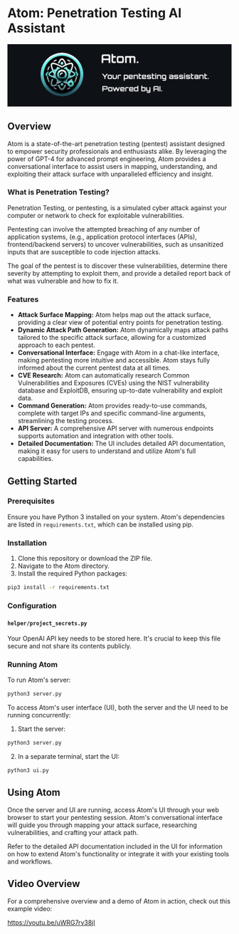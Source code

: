 # Atom: Penetration Testing AI Assistant

![Atom Cover Image](images/cover.png)

## Overview

Atom is a state-of-the-art penetration testing (pentest) assistant designed to empower security professionals and enthusiasts alike. By leveraging the power of GPT-4 for advanced prompt engineering, Atom provides a conversational interface to assist users in mapping, understanding, and exploiting their attack surface with unparalleled efficiency and insight.

### What is Penetration Testing?

Penetration Testing, or pentesting, is a simulated cyber attack against your computer or network to check for exploitable vulnerabilities.

Pentesting can involve the attempted breaching of any number of application systems, (e.g., application protocol interfaces (APIs), frontend/backend servers) to uncover vulnerabilities, such as unsanitized inputs that are susceptible to code injection attacks.

The goal of the pentest is to discover these vulnerabilities, determine there severity by attempting to exploit them, and provide a detailed report back of what was vulnerable and how to fix it.

### Features

- **Attack Surface Mapping:** Atom helps map out the attack surface, providing a clear view of potential entry points for penetration testing.
- **Dynamic Attack Path Generation:** Atom dynamically maps attack paths tailored to the specific attack surface, allowing for a customized approach to each pentest.
- **Conversational Interface:** Engage with Atom in a chat-like interface, making pentesting more intuitive and accessible. Atom stays fully informed about the current pentest data at all times.
- **CVE Research:** Atom can automatically research Common Vulnerabilities and Exposures (CVEs) using the NIST vulnerability database and ExploitDB, ensuring up-to-date vulnerability and exploit data.
- **Command Generation:** Atom provides ready-to-use commands, complete with target IPs and specific command-line arguments, streamlining the testing process.
- **API Server:** A comprehensive API server with numerous endpoints supports automation and integration with other tools.
- **Detailed Documentation:** The UI includes detailed API documentation, making it easy for users to understand and utilize Atom's full capabilities.

## Getting Started

### Prerequisites

Ensure you have Python 3 installed on your system. Atom's dependencies are listed in `requirements.txt`, which can be installed using pip.

### Installation

1. Clone this repository or download the ZIP file.
2. Navigate to the Atom directory.
3. Install the required Python packages:

```sh
pip3 install -r requirements.txt
```

### Configuration

#### `helper/project_secrets.py`

Your OpenAI API key needs to be stored here. It's crucial to keep this file secure and not share its contents publicly.


### Running Atom

To run Atom's server:

```sh
python3 server.py
```

To access Atom's user interface (UI), both the server and the UI need to be running concurrently:

1. Start the server:

```sh
python3 server.py
```

2. In a separate terminal, start the UI:

```sh
python3 ui.py
```

## Using Atom

Once the server and UI are running, access Atom's UI through your web browser to start your pentesting session. Atom's conversational interface will guide you through mapping your attack surface, researching vulnerabilities, and crafting your attack path.

Refer to the detailed API documentation included in the UI for information on how to extend Atom's functionality or integrate it with your existing tools and workflows.

## Video Overview

For a comprehensive overview and a demo of Atom in action, check out this example video:

https://youtu.be/uWRG7rv38jI
